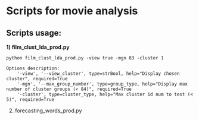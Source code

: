 # Scripts for movie analysis
## Scripts usage:
**1) film_clust_lda_prod.py**
```
python film_clust_lda_prod.py -view true -mgn 83 -cluster 1
```
```
Options description:
    '-view', '--view_cluster', type=strBool, help="Display chosen cluster", required=True	
    '-mgn', '--max_group_number', type=group_type, help="Display max number of cluster groups (< 84)", required=True
    '-cluster', type=cluster_type, help="Max cluster id num to test (< 5)", required=True
```
2) forecasting_words_prod.py
